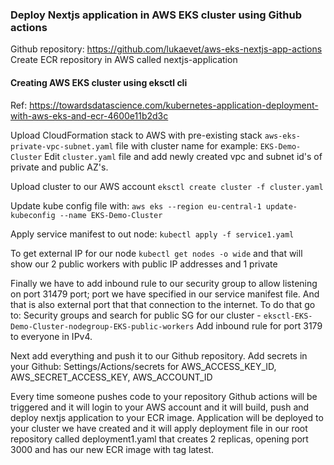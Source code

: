 ### Deploy Nextjs application in AWS EKS cluster using Github actions

Github repository: https://github.com/lukaevet/aws-eks-nextjs-app-actions
Create ECR repository in AWS called  nextjs-application

#### Creating AWS EKS cluster using eksctl cli

Ref: https://towardsdatascience.com/kubernetes-application-deployment-with-aws-eks-and-ecr-4600e11b2d3c

Upload CloudFormation stack to AWS with pre-existing stack `aws-eks-private-vpc-subnet.yaml` file with cluster name for example: `EKS-Demo-Cluster`
 Edit `cluster.yaml` file and add newly created vpc and subnet id's of private and public AZ's.

Upload cluster to our AWS account 
``eksctl create cluster -f cluster.yaml``

Update kube config file with: 
`aws eks --region eu-central-1 update-kubeconfig --name EKS-Demo-Cluster`

Apply service manifest to out node:
`kubectl apply -f service1.yaml`

To get external IP for our node
`kubectl get nodes -o wide`
and that will show our 2 public workers with public IP addresses and 1 private 

Finally we have to add inbound rule to our security group to allow listening on port 31479 port; port we have specified in our service manifest file. And that is also external port that that connection to the internet.
To do that go to:
Security groups and search for public SG for our cluster - `eksctl-EKS-Demo-Cluster-nodegroup-EKS-public-workers`
Add inbound rule for port 3179 to everyone in IPv4.

Next add everything and push it to our Github repository. 
 Add secrets in your Github: Settings/Actions/secrets for AWS_ACCESS_KEY_ID, AWS_SECRET_ACCESS_KEY, AWS_ACCOUNT_ID

Every time someone pushes code to your repository Github actions will be triggered and it will login to your AWS account and it will build, push and deploy nextjs application to your ECR image.
Application will be deployed to your cluster we have created and it will apply deployment file in our root repository called deployment1.yaml that creates 2 replicas, opening port 3000 and has our new ECR image with tag latest.

